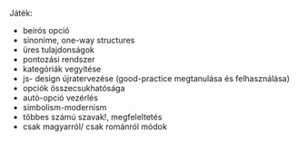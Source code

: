 Játék:
* beírós opció
* sinonime, one-way structures
* üres tulajdonságok
* pontozási rendszer
* kategóriák vegyítése
* js- design újratervezése (good-practice megtanulása és felhasználása)
* opciók összecsukhatósága
* autó-opció vezérlés
* simbolism-modernism
* többes számú szavak!, megfeleltetés
* csak magyarról/ csak románról módok